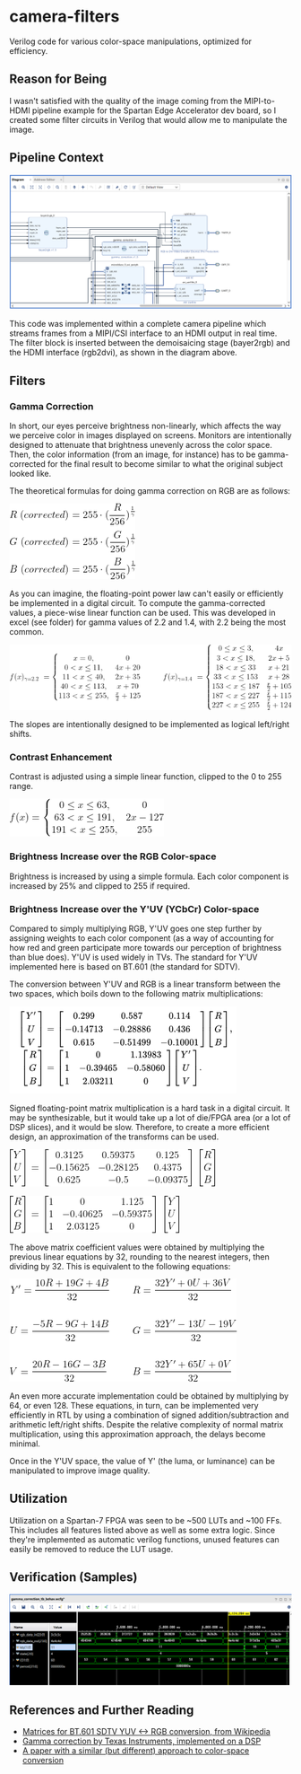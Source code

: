 # camera-filters
Verilog code for various color-space manipulations, optimized for efficiency.

## Reason for Being

I wasn't satisfied with the quality of the image coming from the MIPI-to-HDMI
pipeline example for the Spartan Edge Accelerator dev board, so I created some
filter circuits in Verilog that would allow me to manipulate the image.

## Pipeline Context

![block diagram](assets/block_diagram_snippet.PNG?raw=true "")

This code was implemented within a complete camera pipeline which streams
frames from a MIPI/CSI interface to an HDMI output in real time. The filter
block is inserted between the demoisaicing stage (bayer2rgb) and the
HDMI interface (rgb2dvi), as shown in the diagram above.

## Filters

### Gamma Correction

In short, our eyes perceive brightness non-linearly, which affects the way we
perceive color in images displayed on screens. Monitors are intentionally designed
to attenuate that brightness unevenly across the color space. Then, the color information
(from an image, for instance) has to be gamma-corrected for the final result to
become similar to what the original subject looked like.

The theoretical formulas for doing gamma correction on RGB are as follows:

![gamma correction](assets/gamma_correction.png?raw=true "")

As you can imagine, the floating-point power law can't easily or efficiently be
implemented in a digital circuit. To compute the gamma-corrected values, a piece-wise
linear function can be used. This was developed in excel (see folder) for gamma values
of 2.2 and 1.4, with 2.2 being the most common.

![piecewise linear function equations](assets/plf_defs.png?raw=true "")

The slopes are intentionally designed to be implemented as logical left/right shifts.

### Contrast Enhancement

Contrast is adjusted using a simple linear function, clipped to the 0 to 255 range.

![contrast piecewise linear function](assets/contrast_plf_def.png?raw=true "")

### Brightness Increase over the RGB Color-space

Brightness is increased by using a simple formula. Each color component is
increased by 25% and clipped to 255 if required.

### Brightness Increase over the Y'UV (YCbCr) Color-space

Compared to simply multiplying RGB, Y'UV goes one step further by assigning
weights to each color component (as a way of accounting for how red and green
participate more towards our perception of brightness than blue does). Y'UV is
used widely in TVs. The standard for Y'UV implemented here is based on BT.601
(the standard for SDTV).

The conversion between Y'UV and RGB is a linear transform between the two spaces,
which boils down to the following matrix multiplications:

![theoretical yuv to rgb matrices](assets/BT601_conversion_matrices.PNG?raw=true "")

Signed floating-point matrix multiplication is a hard task in a digital
circuit. It may be synthesizable, but it would take up a lot of die/FPGA area
(or a lot of DSP slices), and it would be slow. Therefore, to create a more efficient design,
an approximation of the transforms can be used.

![rgb2yuv](assets/approx_rgb2yuv_mat.png?raw=true "")

![yuv2rgb](assets/approx_yuv2rgb_mat.png?raw=true "")

The above matrix coefficient values were obtained by multiplying the previous
linear equations by 32, rounding to the nearest integers, then dividing by 32.
This is equivalent to the following equations:

![yuv and rgb equations](assets/equations.png?raw=true "")

An even more accurate implementation could be obtained by multiplying by 64, or even 128.
These equations, in turn, can be implemented very efficiently in RTL by using
a combination of signed addition/subtraction and arithmetic left/right shifts.
Despite the relative complexity of normal matrix multiplication, using this approximation
approach, the delays become minimal.

Once in the Y'UV space, the value of Y' (the luma, or luminance) can be
manipulated to improve image quality.

## Utilization

Utilization on a Spartan-7 FPGA was seen to be ~500 LUTs and ~100 FFs.
This includes all features listed above as well as some extra logic. Since they're
implemented as automatic verilog functions, unused features can easily be removed
to reduce the LUT usage.

## Verification (Samples)

![simulation screenshot](assets/verification.PNG?raw=true "")

<!-- [ monitor pictures showing image quality change (TBD!) ] -->

## References and Further Reading

* [Matrices for BT.601 SDTV YUV <-> RGB conversion, from Wikipedia](https://en.wikipedia.org/wiki/YUV#SDTV_with_BT.601)
* [Gamma correction by Texas Instruments, implemented on a  DSP](https://www.ti.com/lit/an/spra361/spra361.pdf?ts=1594995585720&ref_url=https%253A%252F%252Fwww.google.com%252F)
* [A paper with a similar (but different) approach to color-space conversion](https://www.researchgate.net/publication/263928530_A_Novel_FPGA_Based_Reconfigurable_Architecture_for_Image_Color_Space_Conversion)
<!-- Link to the repo for the SEA example I used -->
